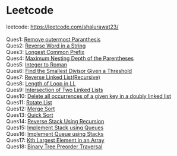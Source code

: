 # Leetcode
leetcode: https://leetcode.com/shalurawat23/ <br><br>
Ques1: <a href="https://leetcode.com/submissions/detail/1106864209">Remove outermost Paranthesis</a><br>
Ques2: <a href="https://leetcode.com/submissions/detail/1106902725/">Reverse Word in a String</a><br>
Ques3: <a href="https://leetcode.com/problems/longest-common-prefix/submissions/1106961506/"> Longest Common Prefix</a><br>
Ques4: <a href="https://leetcode.com/submissions/detail/1107597913/">Maximum Nesting Depth of the Parentheses
</a><br>
Ques5: <a href="https://leetcode.com/problems/integer-to-roman/submissions/1109512244/">Integer to Roman</a><br>
Ques6: <a href="https://leetcode.com/problems/find-the-smallest-divisor-given-a-threshold/submissions/1110632082/">Find the Smallest Divisor Given a Threshold
</a><br>
Ques7: <a href="https://leetcode.com/problems/reverse-linked-list/submissions/1111285406/">Reverse Linked List(Recursive)</a><br>
Ques8: <a href="">Length of Loop in LL</a><br>
Ques9: <a href="https://leetcode.com/problems/intersection-of-two-linked-lists/submissions/1112341344/">Intersection of Two Linked Lists</a><br>
Ques10: <a href=""> Delete all occurrences of a given key in a doubly linked list</a><br>
Ques11: <a href="https://leetcode.com/problems/rotate-list/submissions/1114519638/"> Rotate List</a><br>
Ques12: <a href="https://leetcode.com/submissions/detail/1118180894/"> Merge Sort</a><br>
Ques13: <a href=""> Quick Sort</a><br>
Ques14: <a href=""> Reverse Stack Using Recursion</a><br>
Ques15: <a href="https://leetcode.com/problems/implement-stack-using-queues/submissions/1123988271/">Implement Stack using Queues </a><br>
Ques16: <a href="https://leetcode.com/problems/implement-queue-using-stacks/submissions/1123973215/"> Implement Queue using Stacks</a><br>
Ques17: <a href="https://leetcode.com/problems/kth-largest-element-in-an-array/submissions/1127187908/">Kth Largest Element in an Array </a><br>
Ques18: <a href="https://leetcode.com/problems/binary-tree-preorder-traversal/submissions/1127221221/">Binary Tree Preorder Traversal</a><br>





